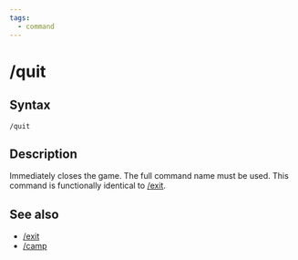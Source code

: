 ```yaml
---
tags:
  - command
---
```


# /quit

## Syntax

<!--cmd-syntax-start-->
```eqcommand
/quit
```
<!--cmd-syntax-end-->

## Description

<!--cmd-desc-start-->
Immediately closes the game. The full command name must be used. This command is functionally identical to [/exit](cmd-exit.md).
<!--cmd-desc-end-->

## See also

- [/exit](cmd-exit.md)
- [/camp](cmd-camp.md)